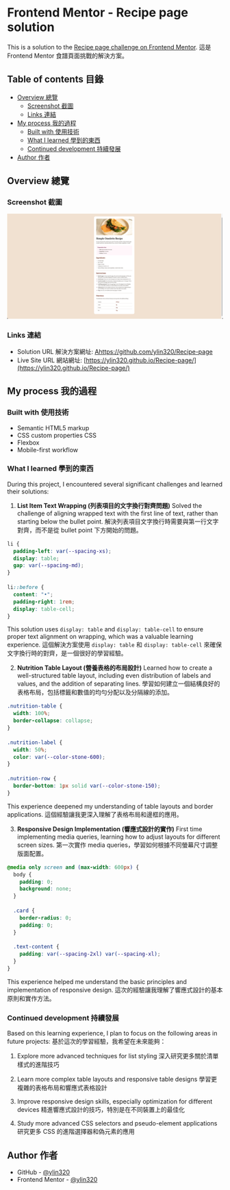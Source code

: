 # Frontend Mentor - Recipe page solution

This is a solution to the [Recipe page challenge on Frontend Mentor](https://www.frontendmentor.io/challenges/recipe-page-KiTsR8QQKm).
這是 Frontend Mentor 食譜頁面挑戰的解決方案。

## Table of contents 目錄

- [Overview 總覽](#overview)
  - [Screenshot 截圖](#screenshot)
  - [Links 連結](#links)
- [My process 我的過程](#my-process)
  - [Built with 使用技術](#built-with)
  - [What I learned 學到的東西](#what-i-learned)
  - [Continued development 持續發展](#continued-development)
- [Author 作者](#author)

## Overview 總覽

### Screenshot 截圖

![](./preview.jpg)

### Links 連結

- Solution URL 解決方案網址: [Ahttps://github.com/ylin320/Recipe-page](https://github.com/ylin320/Recipe-page)
- Live Site URL 網站網址: [https://ylin320.github.io/Recipe-page/](https://ylin320.github.io/Recipe-page/)

## My process 我的過程

### Built with 使用技術

- Semantic HTML5 markup
- CSS custom properties CSS
- Flexbox
- Mobile-first workflow

### What I learned 學到的東西

During this project, I encountered several significant challenges and learned their solutions:

1. **List Item Text Wrapping (列表項目的文字換行對齊問題)**
   Solved the challenge of aligning wrapped text with the first line of text, rather than starting below the bullet point.
   解決列表項目文字換行時需要與第一行文字對齊，而不是從 bullet point 下方開始的問題。

```css
li {
  padding-left: var(--spacing-xs);
  display: table;
  gap: var(--spacing-md);
}

li::before {
  content: "•";
  padding-right: 1rem;
  display: table-cell;
}
```

This solution uses `display: table` and `display: table-cell` to ensure proper text alignment on wrapping, which was a valuable learning experience.
這個解決方案使用 `display: table` 和 `display: table-cell` 來確保文字換行時的對齊，是一個很好的學習經驗。

2. **Nutrition Table Layout (營養表格的布局設計)**
   Learned how to create a well-structured table layout, including even distribution of labels and values, and the addition of separating lines.
   學習如何建立一個結構良好的表格布局，包括標籤和數值的均勻分配以及分隔線的添加。

```css
.nutrition-table {
  width: 100%;
  border-collapse: collapse;
}

.nutrition-label {
  width: 50%;
  color: var(--color-stone-600);
}

.nutrition-row {
  border-bottom: 1px solid var(--color-stone-150);
}
```

This experience deepened my understanding of table layouts and border applications.
這個經驗讓我更深入理解了表格布局和邊框的應用。

3. **Responsive Design Implementation (響應式設計的實作)**
   First time implementing media queries, learning how to adjust layouts for different screen sizes.
   第一次實作 media queries，學習如何根據不同螢幕尺寸調整版面配置。

```css
@media only screen and (max-width: 600px) {
  body {
    padding: 0;
    background: none;
  }

  .card {
    border-radius: 0;
    padding: 0;
  }

  .text-content {
    padding: var(--spacing-2xl) var(--spacing-xl);
  }
}
```

This experience helped me understand the basic principles and implementation of responsive design.
這次的經驗讓我理解了響應式設計的基本原則和實作方法。

### Continued development 持續發展

Based on this learning experience, I plan to focus on the following areas in future projects:
基於這次的學習經驗，我希望在未來能夠：

1. Explore more advanced techniques for list styling
   深入研究更多關於清單樣式的進階技巧

2. Learn more complex table layouts and responsive table designs
   學習更複雜的表格布局和響應式表格設計

3. Improve responsive design skills, especially optimization for different devices
   精進響應式設計的技巧，特別是在不同裝置上的最佳化

4. Study more advanced CSS selectors and pseudo-element applications
   研究更多 CSS 的進階選擇器和偽元素的應用

## Author 作者

- GitHub - [@ylin320](https://github.com/ylin320)
- Frontend Mentor - [@ylin320](https://www.frontendmentor.io/profile/ylin320)

